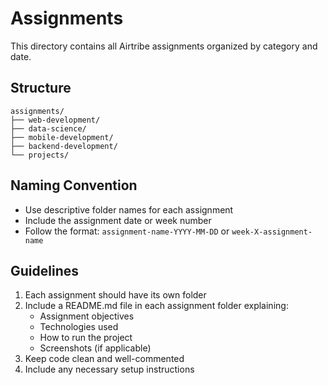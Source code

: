 # Assignments

This directory contains all Airtribe assignments organized by category and date.

## Structure

```
assignments/
├── web-development/
├── data-science/
├── mobile-development/
├── backend-development/
└── projects/
```

## Naming Convention

- Use descriptive folder names for each assignment
- Include the assignment date or week number
- Follow the format: `assignment-name-YYYY-MM-DD` or `week-X-assignment-name`

## Guidelines

1. Each assignment should have its own folder
2. Include a README.md file in each assignment folder explaining:
   - Assignment objectives
   - Technologies used
   - How to run the project
   - Screenshots (if applicable)
3. Keep code clean and well-commented
4. Include any necessary setup instructions